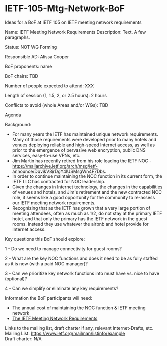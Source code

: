# IETF-105-Mtg-Network-BoF
Ideas for a BoF at IETF 105 on IETF meeting network requirements

Name: IETF Meeting Network Requirements
Description: Text. A few paragraphs. 

Status: NOT WG Forming 

Responsible AD: Alissa Cooper 

BoF proponents: name <email>

BoF chairs: TBD 

Number of people expected to attend: XXX 

Length of session (1, 1.5, 2, or 2.5 hours): 2 hours 

Conflicts to avoid (whole Areas and/or WGs): TBD 

Agenda 

Background: 
- For many years the IETF has maintained unique network requirements. Many of those requirements were developed prior to many hotels and venues deploying reliable and high-speed Internet access, as well as prior to the emergence of pervasive web encryption, public DNS services, easy-to-use VPNs, etc. 
- Jim Martin has recently retired from his role leading the IETF NOC - https://mailarchive.ietf.org/arch/msg/ietf-announce/DqvikV8jrDgY4lUSMsgWn4F7Dbs. 
- In order to continue maintaining the NOC function in its current form, the IETF LLC has contracted for NOC leadership.
- Given the changes in Internet technology, the changes in the capabilities of venues and hotels, and Jim's retirement and the new contracted NOC role, it seems like a good opportunity for the community to re-assess our IETF meeting network requirements.
- Recognizing that as the IETF has grown that a very large portion of meeting attendees, often as much as 1/2, do not stay at the primary IETF hotel, and that only the primary has the IETF network in the guest rooms.  Instead they use whatever the airbnb and hotel provide for Internet access.

Key questions this BoF should explore:

1 - Do we need to manage connectivity for guest rooms? 

2 - What are the key NOC functions and does it need to be as fully staffed as it is now (with a paid NOC manager)?

3 - Can we prioritize key network functions into must have vs. nice to have (optional)?

4 - Can we simplify or eliminate any key requirements?

Information the BoF participants will need:
- The annual cost of maintaining the NOC function & IETF meeting network
- [The IETF Meeting Network Requirements](https://www.ietf.org/how/meetings/admin/meeting-network-requirements/)

Links to the mailing list, draft charter if any, relevant Internet-Drafts, etc. \
Mailing List: https://www.ietf.org/mailman/listinfo/example \
Draft charter: N/A
